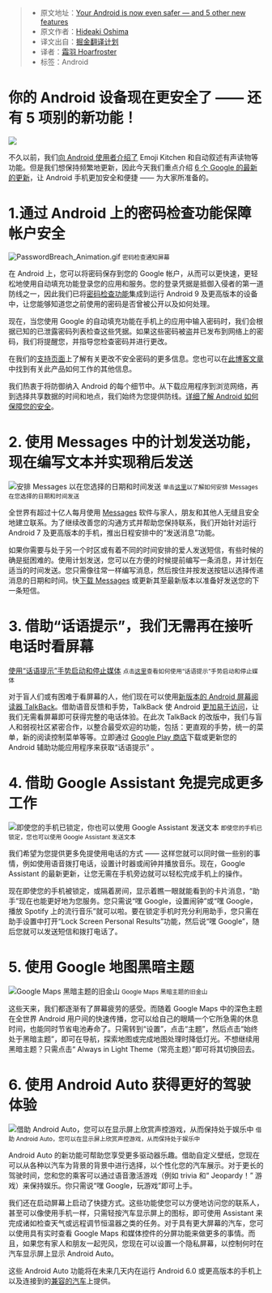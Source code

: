 > * 原文地址：[Your Android is now even safer — and 5 other new features](https://blog.google/products/android/new-features-spring-2021/)
> * 原文作者：[Hideaki Oshima](https://blog.google/)
> * 译文出自：[掘金翻译计划](https://github.com/xitu/gold-miner)
> * 译者：[霜羽 Hoarfroster](https://github.com/PassionPenguin)
> * 标签：Android

# 你的 Android 设备现在更安全了 —— 还有 5 项别的新功能！

![](../images/android-new-features-spring-2021.md-b6e7ad36338047f190756b053c7d2e28~tplv-k3u1fbpfcp-watermark.image)

不久以前，我们[向 Android 使用者介绍了](https://blog.google/products/android/new-features-winter-2020/) Emoji Kitchen 和自动叙述有声读物等功能。但是我们想保持频繁地更新，因此今天我们重点介绍 [6 个 Google 的最新的更新](https://android.com/google-features-on-android)，让 Android 手机更加安全和便捷 —— 为大家所准备的。

# 1.通过 Android 上的密码检查功能保障帐户安全

![PasswordBreach_Animation.gif](../images/android-new-features-spring-2021.md-3898e72b4b234265a9a94fb65ceec89e~tplv-k3u1fbpfcp-watermark.image)
<small>密码检查通知屏幕</small>

在 Android 上，您可以将密码保存到您的 Google 帐户，从而可以更快速，更轻松地使用自动填充功能登录您的应用和服务。您的登录凭据是抵御入侵者的第一道防线之一，因此我们已将[密码检查功能](https://blog.google/technology/safety-security/password-checkup/)集成到运行 Android 9 及更高版本的设备中，让您能够知道您之前使用的密码是否曾被公开以及如何处理。

现在，当您使用 Google 的自动填充功能在手机上的应用中输入密码时，我们会根据已知的已泄露密码列表检查这些凭据。如果这些密码被盗并已发布到网络上的密码，我们将提醒您，并指导您检查密码并进行更改。 

在我们的[支持页面](https://support.google.com/accounts/answer/9457609?hl=en#zippy=%2Cview-data-breaches-we-check)上了解有关更改不安全密码的更多信息。您也可以在[此博客文章](https://security.googleblog.com/2021/02/new-password-checkup-feature-coming-to.html)中找到有关此产品如何工作的其他信息。

我们热衷于将防御纳入 Android 的每个细节中。从下载应用程序到浏览网络，再到选择共享数据的时间和地点，我们始终为您提供防线。[详细了解 Android 如何保障您的安全](https://www.android.com/safety/)。

# 2. 使用 Messages 中的计划发送功能，现在编写文本并实现稍后发送

![安排 Messages 以在您选择的日期和时间发送](../images/android-new-features-spring-2021.md-e7c6518daafb4a318cc9c8ec9d0f7841~tplv-k3u1fbpfcp-watermark.image)
<small>单击[这里](https://youtu.be/jxfrZV1kkhM)以了解如何安排 Messages 在您选择的日期和时间发送</small>

全世界有超过十亿人每月使用 [Messages](https://messages.google.com/) 软件与家人，朋友和其他人无缝且安全地建立联系。为了继续改善您的沟通方式并帮助您保持联系，我们开始针对运行 Android 7 及更高版本的手机，推出日程安排中的“发送消息”功能。 

如果你需要与处于另一个时区或有着不同的时间安排的爱人发送短信，有些时候的确是挺困难的。使用计划发送，您可以在方便的时候提前编写一条消息，并计划在适当的时间发送。您只需像往常一样编写消息，然后按住并按发送按钮以选择传递消息的日期和时间。快[下载 Messages](https://play.google.com/store/apps/details?id=com.google.android.apps.messaging) 或更新其至最新版本以准备好发送您的下一条短信。

# 3. 借助“话语提示”，我们无需再在接听电话时看屏幕

[使用“话语提示”手势启动和停止媒体](https://p9-juejin.byteimg.com/tos-cn-i-k3u1fbpfcp/97ba274886684f3ebf1604a6fa5fded3~tplv-k3u1fbpfcp-watermark.image)
<small>点击[这里](https://www.youtube.com/watch?v=40hITd7mvXY&feature=youtu.be&ab_channel=Android)查看如何使用“话语提示”手势启动和停止媒体</small>

对于盲人们或有困难于看屏幕的人，他们现在可以使用[新版本的 Android 屏幕阅读器 TalkBack](https://blog.google/products/android/all-new-talkback/)。借助语音反馈和手势，TalkBack 使 Android [更加易于访问](https://www.youtube.com/watch?v=90daoPcJpBM&feature=emb_title)，让我们无需看屏幕即可获得完整的电话体验。在此次 TalkBack 的改版中，我们与盲人和弱视社区紧密合作，以整合最受欢迎的功能，包括：更直观的手势，统一的菜单，新的阅读控制菜单等等。立即通过 [Google Play 商店](https://play.google.com/store/apps/details?id=com.google.android.marvin.talkback)下载或更新您的 Android 辅助功能应用程序来获取“话语提示” 。

# 4. 借助 Google Assistant 免提完成更多工作

![即使您的手机已锁定，你也可以使用 Google Assistant 发送文本](../images/android-new-features-spring-2021.md-7f3376439327455e86da0fdcb4d390a7~tplv-k3u1fbpfcp-watermark.image)
<small>即使您的手机已锁定，您也可以使用 Google Assistant 发送文本</small>

我们希望为您提供更多免提使用电话的方式 —— 这样您就可以同时做一些别的事情，例如使用语音拨打电话，设置计时器或闹钟并播放音乐。现在，Google Assistant 的最新更新，让您无需在手机旁边就可以轻松完成手机上的操作。

现在即使您的手机被锁定，或隔着房间，显示着瞧一眼就能看到的卡片消息，“助手”现在也能更好地为您服务。您只需说“嘿 Google，设置闹钟”或“嘿 Google，播放 Spotify 上的流行音乐”就可以啦。要在锁定手机时充分利用助手，您只需在助手设置中打开“Lock Screen Personal Results”功能，然后说“嘿 Google”，随后您就可以发送短信和拨打电话了。

# 5. 使用 Google 地图黑暗主题

![Google Maps 黑暗主题的旧金山](../images/android-new-features-spring-2021.md-63add7b580f64fc38f7063dd14b1f9af~tplv-k3u1fbpfcp-watermark.image)
<small>Google Maps 黑暗主题的旧金山</small>

这些天来，我们都逐渐有了屏幕疲劳的感受。而随着 Google Maps 中的深色主题在全世界 Android 用户间的快速传播，您可以给自己的眼睛一个它所急需的休息时间，也能同时节省电池寿命了。只需转到“设置”，点击“主题”，然后点击“始终处于黑暗主题”，即可在导航，探索地图或完成地图处理时降低灯光。不想继续用黑暗主题？只需点击“ Always in Light Theme（常亮主题）”即可将其切换回去。

# 6. 使用 Android Auto 获得更好的驾驶体验

![借助 Android Auto，您可以在显示屏上欣赏声控游戏，从而保持处于娱乐中](../images/android-new-features-spring-2021.md-35ddb6dfc1994531b4852272ebe19d44~tplv-k3u1fbpfcp-watermark.image)
<small>借助 Android Auto，您可以在显示屏上欣赏声控游戏，从而保持处于娱乐中</small>

Android Auto 的新功能可帮助您享受更多驱动器乐趣。借助自定义壁纸，您现在可以从各种以汽车为背景的背景中进行选择，以个性化您的汽车展示。对于更长的驾驶时间，您和您的乘客可以通过语音激活游戏（例如 trivia 和“ Jeopardy！” 游戏）来保持娱乐。你只需说“嘿 Google，玩游戏”即可上手。 

我们还在启动屏幕上启动了快捷方式。这些功能使您可以方便地访问您的联系人，甚至可以像使用手机一样，只需轻按汽车显示屏上的图标，即可使用 Assistant 来完成诸如检查天气或远程调节恒温器之类的任务。对于具有更大屏幕的汽车，您可以使用具有实时查看 Google Maps 和媒体控件的分屏功能来做更多的事情。而且，如果您有家人和朋友一起兜风，您现在可以设置一个隐私屏幕，以控制何时在汽车显示屏上显示 Android Auto。 

这些 Android Auto 功能将在未来几天内在运行 Android 6.0 或更高版本的手机上以及连接到的[兼容的汽车](https://www.android.com/auto/compatibility/)上提供。